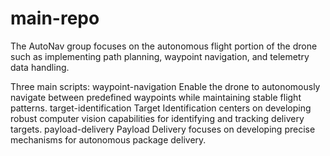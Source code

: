 # main-repo
The AutoNav group focuses on the autonomous flight portion of the drone such as implementing path planning, waypoint navigation, and telemetry data handling. 

Three main scripts:
waypoint-navigation
  Enable the drone to autonomously navigate between predefined waypoints while maintaining stable flight patterns.
target-identification
  Target Identification centers on developing robust computer vision capabilities for identifying and tracking delivery targets.
payload-delivery
  Payload Delivery focuses on developing precise mechanisms for autonomous package delivery.
